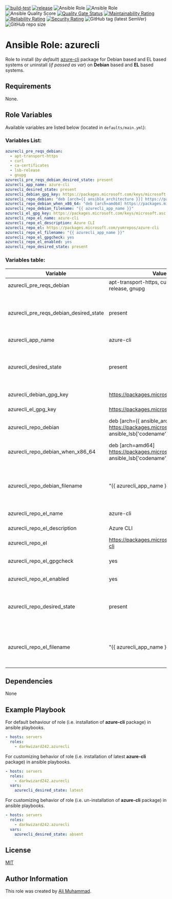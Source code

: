 [![build-test](https://github.com/darkwizard242/ansible-role-azurecli/workflows/build-and-test/badge.svg?branch=master)](https://github.com/darkwizard242/ansible-role-azurecli/actions?query=workflow%3Abuild-and-test) [![release](https://github.com/darkwizard242/ansible-role-azurecli/workflows/release/badge.svg)](https://github.com/darkwizard242/ansible-role-azurecli/actions?query=workflow%3Arelease) ![Ansible Role](https://img.shields.io/ansible/role/46026?color=dark%20green%20) ![Ansible Role](https://img.shields.io/ansible/role/d/46026?label=role%20downloads) ![Ansible Quality Score](https://img.shields.io/ansible/quality/46026?label=ansible%20quality%20score) [![Quality Gate Status](https://sonarcloud.io/api/project_badges/measure?project=ansible-role-azurecli&metric=alert_status)](https://sonarcloud.io/dashboard?id=ansible-role-azurecli) [![Maintainability Rating](https://sonarcloud.io/api/project_badges/measure?project=ansible-role-azurecli&metric=sqale_rating)](https://sonarcloud.io/dashboard?id=ansible-role-azurecli) [![Reliability Rating](https://sonarcloud.io/api/project_badges/measure?project=ansible-role-azurecli&metric=reliability_rating)](https://sonarcloud.io/dashboard?id=ansible-role-azurecli) [![Security Rating](https://sonarcloud.io/api/project_badges/measure?project=ansible-role-azurecli&metric=security_rating)](https://sonarcloud.io/dashboard?id=ansible-role-azurecli) ![GitHub tag (latest SemVer)](https://img.shields.io/github/tag/darkwizard242/ansible-role-azurecli?label=release) ![GitHub repo size](https://img.shields.io/github/repo-size/darkwizard242/ansible-role-azurecli?color=orange&style=flat-square)

# Ansible Role: azurecli

Role to install (_by default_) [azure-cli](https://github.com/Azure/azure-cli) package for Debian based and EL based systems or uninstall (_if passed as var_) on **Debian** based and **EL** based systems.

## Requirements

None.

## Role Variables

Available variables are listed below (located in `defaults/main.yml`):

### Variables List:

```yaml
azurecli_pre_reqs_debian:
  - apt-transport-https
  - curl
  - ca-certificates
  - lsb-release
  - gnupg
azurecli_pre_reqs_debian_desired_state: present
azurecli_app_name: azure-cli
azurecli_desired_state: present
azurecli_debian_gpg_key: https://packages.microsoft.com/keys/microsoft.asc
azurecli_repo_debian: "deb [arch={{ ansible_architecture }}] https://packages.microsoft.com/repos/azure-cli/ {{ ansible_lsb['codename'] }} main"
azurecli_repo_debian_when_x86_64: "deb [arch=amd64] https://packages.microsoft.com/repos/azure-cli/ {{ ansible_lsb['codename'] }} main"
azurecli_repo_debian_filename: "{{ azurecli_app_name }}"
azurecli_el_gpg_key: https://packages.microsoft.com/keys/microsoft.asc
azurecli_repo_el_name: azure-cli
azurecli_repo_el_description: Azure CLI
azurecli_repo_el: https://packages.microsoft.com/yumrepos/azure-cli
azurecli_repo_el_filename: "{{ azurecli_app_name }}"
azurecli_repo_el_gpgcheck: yes
azurecli_repo_el_enabled: yes
azurecli_repo_desired_state: present
```

### Variables table:

Variable                               | Value (default)                                                                                                            | Description
-------------------------------------- | -------------------------------------------------------------------------------------------------------------------------- | ------------------------------------------------------------------------------------------------------------------------------------------------------------------------------------------------------------
azurecli_pre_reqs_debian               | apt-transport-https, curl, ca-certificates, lsb-release, gnupg                                                             | Package required by Azure CLI on Debain based systems.
azurecli_pre_reqs_debian_desired_state | present                                                                                                                    | State of the azurecli_pre_reqs_debian_desired_state packages. Whether to install, verify if available or to uninstall (i.e. ansible apt module values: `present`, `latest`, or `absent`)
azurecli_app_name                      | azure-cli                                                                                                                  | Name of Azure CLI package i.e. `azure-cli`
azurecli_desired_state                 | present                                                                                                                    | State of the azurecli_app_name package (i.e. `azure-cli` package itself.). Whether to install, verify if available or to uninstall (i.e. ansible apt module values: `present`, `latest`, or `absent`)
azurecli_debian_gpg_key                | <https://packages.microsoft.com/keys/microsoft.asc>                                                                        | Azure CLI GPG required on Debian based systems.
azurecli_el_gpg_key                    | <https://packages.microsoft.com/keys/microsoft.asc>                                                                        | Azure CLI GPG required on EL based systems.
azurecli_repo_debian                   | deb [arch={{ ansible_architecture }}] <https://packages.microsoft.com/repos/azure-cli/> {{ ansible_lsb['codename'] }} main | Repository URL for Debian based systems. Utilized facts such as `ansible_architecture`.
azurecli_repo_debian_when_x86_64       | deb [arch=amd64] <https://packages.microsoft.com/repos/azure-cli/> {{ ansible_lsb['codename'] }} main                      | This variable is used only against systems that are x86_64 type as the architecture is overridden to `arch=amd64` as per Azure CLI's Installation steps.
azurecli_repo_debian_filename          | "{{ azurecli_app_name }}"                                                                                                  | Name of the repository file that will be stored at `/etc/apt/sources.list.d/` on Debian based systems. Defaults to the variable value for "{{ azurecli_app_name }}" which is `azure-cli` .
azurecli_repo_el_name                  | azure-cli                                                                                                                  | Repository name for Azure CLI on EL based systems.
azurecli_repo_el_description           | Azure CLI                                                                                                                  | Description to be added in EL based repository file for Azure CLI.
azurecli_repo_el                       | <https://packages.microsoft.com/yumrepos/azure-cli>                                                                        | Repository `baseurl` for Azure CLI on EL based systems.
azurecli_repo_el_gpgcheck              | yes                                                                                                                        | Boolean for whether to perform gpg check against Azure CLI on EL based systems.
azurecli_repo_el_enabled               | yes                                                                                                                        | Boolean for whether to set Azure CLI repo as 'enabled' on EL based systems.
azurecli_repo_desired_state            | present                                                                                                                    | `present` indicates creating the repository file if it doesn't exist on Debian or EL based systems. Alternative is `absent` (not recommended as it will prevent from installation of **azure-cli** pacakge).
azurecli_repo_el_filename              | "{{ azurecli_app_name }}"                                                                                                  | Name of the repository file that will be stored at `/etc/yum/sources.list.d/` on EL based systems. Defaults to the variable value for "{{ azurecli_app_name }}" which is `azure-cli` .

## Dependencies

None

## Example Playbook

For default behaviour of role (i.e. installation of **azure-cli** package) in ansible playbooks.

```yaml
- hosts: servers
  roles:
    - darkwizard242.azurecli
```

For customizing behavior of role (i.e. installation of latest **azure-cli** package) in ansible playbooks.

```yaml
- hosts: servers
  roles:
    - darkwizard242.azurecli
  vars:
    azurecli_desired_state: latest
```

For customizing behavior of role (i.e. un-installation of **azure-cli** package) in ansible playbooks.

```yaml
- hosts: servers
  roles:
    - darkwizard242.azurecli
  vars:
    azurecli_desired_state: absent
```

## License

[MIT](https://github.com/darkwizard242/ansible-role-azurecli/blob/master/LICENSE)

## Author Information

This role was created by [Ali Muhammad](https://www.linkedin.com/in/ali-muhammad-759791130/).
